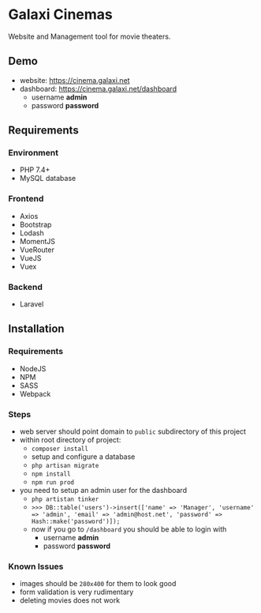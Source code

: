 # Galaxi Cinemas
Website and Management tool for movie theaters.

## Demo
- website: https://cinema.galaxi.net
- dashboard: https://cinema.galaxi.net/dashboard
	- username **admin**
	- password **password**
## Requirements

### Environment
- PHP 7.4+
- MySQL database

### Frontend
- Axios
- Bootstrap
- Lodash
- MomentJS
- VueRouter
- VueJS
- Vuex

### Backend
- Laravel

## Installation

### Requirements
- NodeJS
- NPM
- SASS
- Webpack

### Steps
- web server should point domain to `public` subdirectory of this project
- within root directory of project:
	- `composer install`
	- setup and configure a database
	- `php artisan migrate`
	- `npm install`
	- `npm run prod`
- you need to setup an admin user for the dashboard
	- `php artistan tinker`
	- `>>> DB::table('users')->insert(['name' => 'Manager', 'username' => 'admin', 'email' => 'admin@host.net', 'password' => Hash::make('password')]);`
	- now if you go to `/dashboard` you should be able to login with
		- username **admin**
		- password **password**

### Known Issues
- images should be `280x400` for them to look good
- form validation is very rudimentary
- deleting movies does not work
